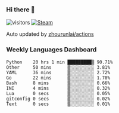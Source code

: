 ### Hi there 👋

![visitors](https://visitor-badge.glitch.me/badge?page_id=zhourunlai)
[![Steam](https://img.shields.io/badge/dynamic/json?label=Steam&query=%24.data.totalSubs&url=https%3A%2F%2Fapi.spencerwoo.com%2Fsubstats%2F%3Fsource%3DsteamGames%26queryKey%3D76561198285156854&suffix=%20Games&logo=steam&labelColor=134375&color=0b1a37&longCache=true)](http://steamcommunity.com/profiles/76561198285156854)

Auto updated by <a href="https://github.com/zhourunlai/zhourunlai/actions" target="_blank">zhourunlai/actions</a>

### Weekly Languages Dashboard

<!--PART:wakatime-->
```text
Python    20 hrs 1 min █████████▒ 90.71%
Other     50 mins      ▒░░░░░░░░░ 3.81%
YAML      36 mins      ▒░░░░░░░░░ 2.72%
Go        22 mins      ▒░░░░░░░░░ 1.70%
Bash      8 mins       ▒░░░░░░░░░ 0.66%
INI       4 mins       ▒░░░░░░░░░ 0.32%
Lua       0 secs       ▒░░░░░░░░░ 0.05%
gitconfig 0 secs       ▒░░░░░░░░░ 0.02%
Text      0 secs       ▒░░░░░░░░░ 0.01%
```
<!--PART:wakatime-->
